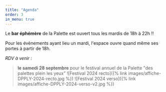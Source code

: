 ```yaml
---
title: "Agenda"
order: 3
in_menu: true
---
```

Le **bar éphémère** de la Palette est ouvert tous les mardis de 18h à 22h !!

Pour les évènements ayant lieu un mardi, l'espace ouvre quand même ses portes à partir de 18h.


_RDV à venir :_
> **le samedi 28 septembre** pour le festival annuel de la Palette "des palettes plein les yeux"
![Festival 2024 recto]({% link images/affiche-DPPLY-2024-recto.jpg %})
![Festival 2024 verso]({% link images/affiche-DPPLY-2024-verso-v2.jpg %}) 